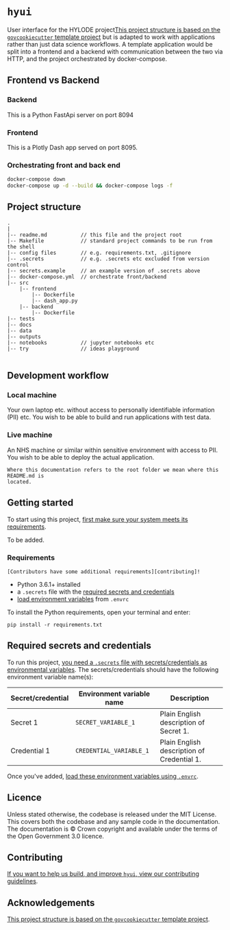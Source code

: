 # `hyui`

User interface for the HYLODE project[This project structure is based on the
`govcookiecutter` template project][govcookiecutter] but is adapted to work
with applications rather than just data science workflows. A template
application would be split into a frontend and a backend with communication
between the two via HTTP, and the project orchestrated by docker-compose.


## Frontend vs Backend

### Backend
This is a Python FastApi server on port 8094

### Frontend
This is a Plotly Dash app served on port 8095.

### Orchestrating front and back end

```bash
docker-compose down
docker-compose up -d --build && docker-compose logs -f
```


## Project structure

```
.
|
|-- readme.md           // this file and the project root
|-- Makefile            // standard project commands to be run from the shell
|-- config files        // e.g. requirements.txt, .gitignore
|-- .secrets            // e.g. .secrets etc excluded from version control
|-- secrets.example     // an example version of .secrets above
|-- docker-compose.yml  // orchestrate front/backend
|-- src
    |-- frontend
        |-- Dockerfile
        |-- dash_app.py
    |-- backend
        |-- Dockerfile
|-- tests
|-- docs
|-- data
|-- outputs
|-- notebooks           // jupyter notebooks etc
|-- try                 // ideas playground


```


## Development workflow

### Local machine

Your own laptop etc. without access to personally identifiable information (PII) etc.
You wish to be able to build and run applications with test data.


### Live machine

An NHS machine or similar within sensitive environment with access to PII.
You wish to be able to deploy the actual application.








```{warning}
Where this documentation refers to the root folder we mean where this README.md is
located.
```

## Getting started

To start using this project, [first make sure your system meets its
requirements](#requirements).

To be added.

### Requirements

```{note} Requirements for contributors
[Contributors have some additional requirements][contributing]!
```

- Python 3.6.1+ installed
- a `.secrets` file with the [required secrets and
  credentials](#required-secrets-and-credentials)
- [load environment variables][docs-loading-environment-variables] from `.envrc`

To install the Python requirements, open your terminal and enter:

```shell
pip install -r requirements.txt
```

## Required secrets and credentials

To run this project, [you need a `.secrets` file with secrets/credentials as
environmental variables][docs-loading-environment-variables-secrets]. The
secrets/credentials should have the following environment variable name(s):

| Secret/credential | Environment variable name | Description                                |
|-------------------|---------------------------|--------------------------------------------|
| Secret 1          | `SECRET_VARIABLE_1`       | Plain English description of Secret 1.     |
| Credential 1      | `CREDENTIAL_VARIABLE_1`   | Plain English description of Credential 1. |

Once you've added, [load these environment variables using
`.envrc`][docs-loading-environment-variables].

## Licence

Unless stated otherwise, the codebase is released under the MIT License. This covers
both the codebase and any sample code in the documentation. The documentation is ©
Crown copyright and available under the terms of the Open Government 3.0 licence.

## Contributing

[If you want to help us build, and improve `hyui`, view our
contributing guidelines][contributing].

## Acknowledgements

[This project structure is based on the `govcookiecutter` template
project][govcookiecutter].

[contributing]: ./docs/contributor_guide/CONTRIBUTING.md
[govcookiecutter]: https://github.com/best-practice-and-impact/govcookiecutter
[docs-loading-environment-variables]: ./docs/user_guide/loading_environment_variables.md
[docs-loading-environment-variables-secrets]: ./docs/user_guide/loading_environment_variables.md#storing-secrets-and-credentials
